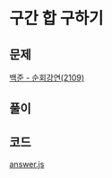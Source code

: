 # 구간 합 구하기
## 문제
[백준 - 순회강연(2109)](https://www.acmicpc.net/problem/2109)

## 풀이

## 코드
[answer.js](./answer.js)